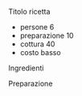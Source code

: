 Titolo ricetta

- persone 6
- preparazione 10
- cottura 40
- costo basso

Ingredienti

Preparazione
